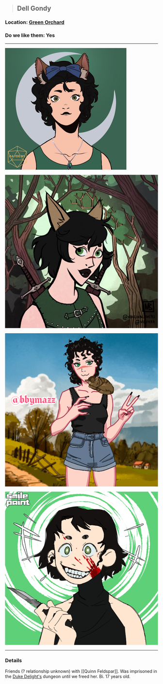 >##  Dell Gondy

### Location: [Green Orchard](../../Locations/Green%20Orchard.md)

### Do we like them: Yes

***

![dell gondy](../../../Templates/images/npc-dell-gondy.png "catgirl")

![dell gondy 2](../../../Templates/images/npc-dell-gondy-2.png "catgirl 2.0")

![dell gondy 3](../../../Templates/images/npc-dell-gondy-3.png "yassified")

![dell gondy 4](../../../Templates/images/npc-dell-gondy-4.png "murder")

***

### Details

Friends (? relationship unknown) with [[Quinn Feldspar]]. Was imprisoned in the [Duke Delight's](Duke%20Delight.md) dungeon until we freed her. Bi. 17 years old.